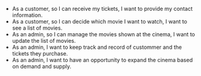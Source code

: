 - As a customer, so I can receive my tickets, I want to provide my contact information.
- As a customer, so I can decide which movie I want to watch, I want to see a list of movies.
- As an admin, so I can manage the movies shown at the cinema, I want to update the list of movies.
- As an admin, I want to keep track and record of custommer and the tickets they purchase.
- As an admin, I want to have an opportunity to expand the cinema based on demand and supply. 